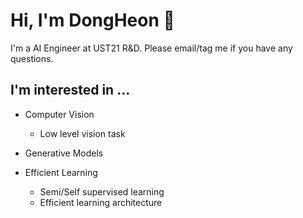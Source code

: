 # Hi, I'm DongHeon 👋

<h>I'm a AI Engineer at UST21 R&D. Please email/tag me if you have any questions.</h>

## I'm interested in ...  

- Computer Vision
   - Low level vision task
   
- Generative Models

- Efficient Learning
  - Semi/Self supervised learning
  - Efficient learning architecture

<!--
**dslisleedh/dslisleedh** is a ✨ _special_ ✨ repository because its `README.md` (this file) appears on your GitHub profile.

Here are some ideas to get you started:

- 🔭 I’m currently working on ...
- 🌱 I’m currently learning ...
- 👯 I’m looking to collaborate on ...
- 🤔 I’m looking for help with ...
- 💬 Ask me about ...
- 📫 How to reach me: ...
- 😄 Pronouns: ...
- ⚡ Fun fact: ...
-->
